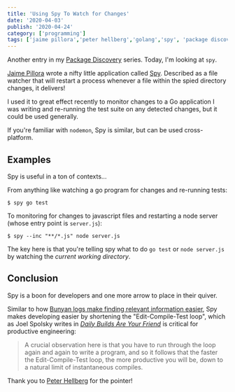 ```yaml
---
title: 'Using Spy To Watch for Changes'
date: '2020-04-03'
publish: '2020-04-24'
category: ['programming']
tags: ['jaime pillora','peter hellberg','golang','spy', 'package discovery',]
---
```


Another entry in my [Package Discovery](../../../tags/package-discovery/) series. Today, I'm looking at `spy`.

[Jaime Pillora](https://github.com/jpillora) wrote a nifty little application called [Spy](https://github.com/jpillora/spy). Described as a file watcher that will restart a process whenever a file within the spied directory changes, it delivers!

I used it to great effect recently to monitor changes to a Go application I was writing and re-running the test suite on any detected changes, but it could be used generally.

If you're familiar with `nodemon`, Spy is similar, but can be used cross-platform.

## Examples
Spy is useful in a ton of contexts...

From anything like watching a go program for changes and re-running tests:
```shell
$ spy go test
```

To monitoring for changes to javascript files and restarting a node server (whose entry point is `server.js`):
```shell
$ spy --inc "**/*.js" node server.js
```

The key here is that you're telling spy what to do `go test` or `node server.js` by watching the _current working directory_.

## Conclusion
Spy is a boon for developers and one more arrow to place in their quiver.

Similar to how [Bunyan logs make finding relevant information easier](../../2020-02-27/easy-logging-bunyan), Spy makes developing easier by shortening the "Edit-Compile-Test loop", which as Joel Spolsky writes in [_Daily Builds Are Your Friend_](https://www.joelonsoftware.com/2001/01/27/daily-builds-are-your-friend/) is critical for productive engineering:

> A crucial observation here is that you have to run through the loop again and again to write a program, and so it follows that the faster the Edit-Compile-Test loop, the more productive you will be, down to a natural limit of instantaneous compiles.

Thank you to [Peter Hellberg](https://github.com/peterhellberg) for the pointer!
